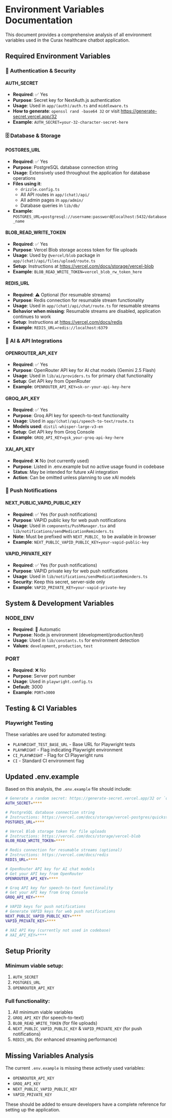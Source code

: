 # Environment Variables Documentation

This document provides a comprehensive analysis of all environment variables used in the Curax healthcare chatbot application.

## Required Environment Variables

### 🔐 Authentication & Security

#### AUTH_SECRET
- **Required**: ✅ Yes
- **Purpose**: Secret key for NextAuth.js authentication
- **Usage**: Used in `app/(auth)/auth.ts` and `middleware.ts`
- **How to generate**: `openssl rand -base64 32` or visit https://generate-secret.vercel.app/32
- **Example**: `AUTH_SECRET=your-32-character-secret-here`

### 🗄️ Database & Storage

#### POSTGRES_URL
- **Required**: ✅ Yes
- **Purpose**: PostgreSQL database connection string
- **Usage**: Extensively used throughout the application for database operations
- **Files using it**: 
  - `drizzle.config.ts`
  - All API routes in `app/(chat)/api/`
  - All admin pages in `app/admin/`
  - Database queries in `lib/db/`
- **Example**: `POSTGRES_URL=postgresql://username:password@localhost:5432/database_name`

#### BLOB_READ_WRITE_TOKEN
- **Required**: ✅ Yes
- **Purpose**: Vercel Blob storage access token for file uploads
- **Usage**: Used by `@vercel/blob` package in `app/(chat)/api/files/upload/route.ts`
- **Setup**: Instructions at https://vercel.com/docs/storage/vercel-blob
- **Example**: `BLOB_READ_WRITE_TOKEN=vercel_blob_rw_token_here`

#### REDIS_URL
- **Required**: ⚠️ Optional (for resumable streams)
- **Purpose**: Redis connection for resumable stream functionality
- **Usage**: Used in `app/(chat)/api/chat/route.ts` for resumable streams
- **Behavior when missing**: Resumable streams are disabled, application continues to work
- **Setup**: Instructions at https://vercel.com/docs/redis
- **Example**: `REDIS_URL=redis://localhost:6379`

### 🤖 AI & API Integrations

#### OPENROUTER_API_KEY
- **Required**: ✅ Yes
- **Purpose**: OpenRouter API key for AI chat models (Gemini 2.5 Flash)
- **Usage**: Used in `lib/ai/providers.ts` for primary chat functionality
- **Setup**: Get API key from OpenRouter
- **Example**: `OPENROUTER_API_KEY=sk-or-your-api-key-here`

#### GROQ_API_KEY
- **Required**: ✅ Yes
- **Purpose**: Groq API key for speech-to-text functionality
- **Usage**: Used in `app/(chat)/api/speech-to-text/route.ts`
- **Models used**: `distil-whisper-large-v3-en`
- **Setup**: Get API key from Groq Console
- **Example**: `GROQ_API_KEY=gsk_your-groq-api-key-here`

#### XAI_API_KEY
- **Required**: ❌ No (not currently used)
- **Purpose**: Listed in .env.example but no active usage found in codebase
- **Status**: May be intended for future xAI integration
- **Action**: Can be omitted unless planning to use xAI models

### 📱 Push Notifications

#### NEXT_PUBLIC_VAPID_PUBLIC_KEY
- **Required**: ✅ Yes (for push notifications)
- **Purpose**: VAPID public key for web push notifications
- **Usage**: Used in `components/PushManager.tsx` and `lib/notifications/sendMedicationReminders.ts`
- **Note**: Must be prefixed with `NEXT_PUBLIC_` to be available in browser
- **Example**: `NEXT_PUBLIC_VAPID_PUBLIC_KEY=your-vapid-public-key`

#### VAPID_PRIVATE_KEY
- **Required**: ✅ Yes (for push notifications)
- **Purpose**: VAPID private key for web push notifications
- **Usage**: Used in `lib/notifications/sendMedicationReminders.ts`
- **Security**: Keep this secret, server-side only
- **Example**: `VAPID_PRIVATE_KEY=your-vapid-private-key`

## System & Development Variables

### NODE_ENV
- **Required**: 🔧 Automatic
- **Purpose**: Node.js environment (development/production/test)
- **Usage**: Used in `lib/constants.ts` for environment detection
- **Values**: `development`, `production`, `test`

### PORT
- **Required**: ❌ No
- **Purpose**: Server port number
- **Usage**: Used in `playwright.config.ts`
- **Default**: 3000
- **Example**: `PORT=3000`

## Testing & CI Variables

### Playwright Testing
These variables are used for automated testing:

- `PLAYWRIGHT_TEST_BASE_URL` - Base URL for Playwright tests
- `PLAYWRIGHT` - Flag indicating Playwright environment
- `CI_PLAYWRIGHT` - Flag for CI Playwright runs
- `CI` - Standard CI environment flag

## Updated .env.example

Based on this analysis, the `.env.example` file should include:

```bash
# Generate a random secret: https://generate-secret.vercel.app/32 or `openssl rand -base64 32`
AUTH_SECRET=****

# PostgreSQL database connection string
# Instructions: https://vercel.com/docs/storage/vercel-postgres/quickstart
POSTGRES_URL=****

# Vercel Blob storage token for file uploads
# Instructions: https://vercel.com/docs/storage/vercel-blob
BLOB_READ_WRITE_TOKEN=****

# Redis connection for resumable streams (optional)
# Instructions: https://vercel.com/docs/redis
REDIS_URL=****

# OpenRouter API key for AI chat models
# Get your API key from OpenRouter
OPENROUTER_API_KEY=****

# Groq API key for speech-to-text functionality
# Get your API key from Groq Console
GROQ_API_KEY=****

# VAPID keys for push notifications
# Generate VAPID keys for web push notifications
NEXT_PUBLIC_VAPID_PUBLIC_KEY=****
VAPID_PRIVATE_KEY=****

# XAI API Key (currently not used in codebase)
# XAI_API_KEY=****
```

## Setup Priority

### Minimum viable setup:
1. `AUTH_SECRET`
2. `POSTGRES_URL`
3. `OPENROUTER_API_KEY`

### Full functionality:
1. All minimum viable variables
2. `GROQ_API_KEY` (for speech-to-text)
3. `BLOB_READ_WRITE_TOKEN` (for file uploads)
4. `NEXT_PUBLIC_VAPID_PUBLIC_KEY` & `VAPID_PRIVATE_KEY` (for push notifications)
5. `REDIS_URL` (for enhanced streaming performance)

## Missing Variables Analysis

The current `.env.example` is missing these actively used variables:
- `OPENROUTER_API_KEY`
- `GROQ_API_KEY`
- `NEXT_PUBLIC_VAPID_PUBLIC_KEY`
- `VAPID_PRIVATE_KEY`

These should be added to ensure developers have a complete reference for setting up the application.
